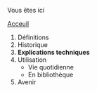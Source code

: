 Vous êtes ici

[Acceuil](Introduction.md)

1. Définitions
2. Historique
3. **Explications techniques**
4. Utilisation
   * Vie quotidienne
   * En bibliothèque
5. Avenir
